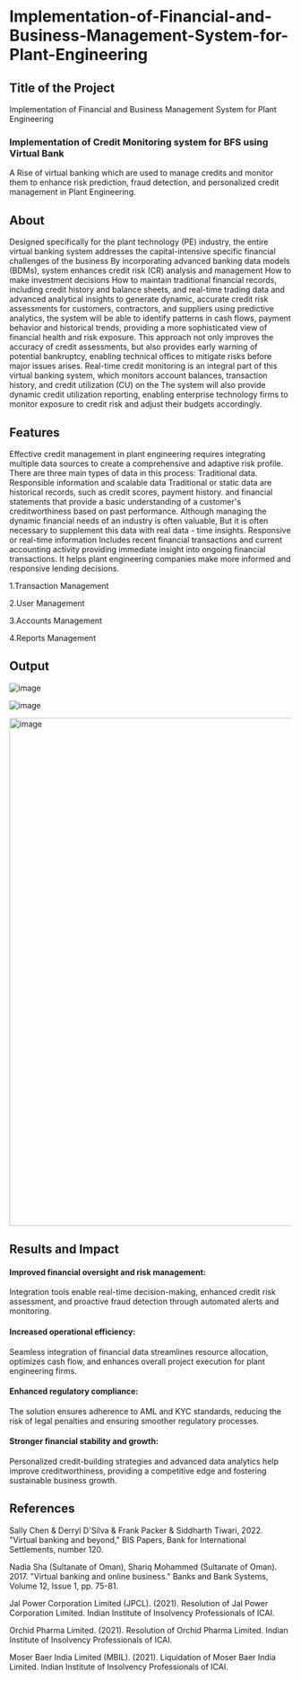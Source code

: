 # Implementation-of-Financial-and-Business-Management-System-for-Plant-Engineering

## Title of the Project

Implementation of Financial and Business Management System for Plant Engineering

### Implementation of Credit Monitoring system for BFS using Virtual Bank

A Rise of virtual banking which are used to manage credits and monitor them to enhance risk prediction, fraud detection, and personalized credit management in Plant Engineering.



## About

Designed specifically for the plant technology (PE) industry, the entire virtual banking system addresses the capital-intensive specific financial challenges of the business By incorporating advanced banking data models (BDMs), system enhances credit risk (CR) analysis and management How to make investment decisions How to maintain traditional financial records, including credit history and balance sheets, and real-time trading data and advanced analytical insights to generate dynamic, accurate credit risk assessments for customers, contractors, and suppliers using predictive analytics, the system will be able to identify patterns in cash flows, payment behavior and historical trends, providing a more sophisticated view of financial health and risk exposure. This approach not only improves the accuracy of credit assessments, but also provides early warning of potential bankruptcy, enabling technical offices to mitigate risks before major issues arises. Real-time credit monitoring is an integral part of this virtual banking system, which monitors account balances, transaction history, and credit utilization (CU) on the The system will also provide dynamic credit utilization reporting, enabling enterprise technology firms to monitor exposure to credit risk and adjust their budgets accordingly.    

## Features
Effective credit management in plant engineering requires integrating multiple data sources to create a comprehensive and adaptive risk profile. There are three main types of data in this process: Traditional data. Responsible information and scalable data Traditional or static data are historical records, such as credit scores, payment history. and financial statements that provide a basic understanding of a customer's creditworthiness based on past performance. Although managing the dynamic financial needs of an industry is often valuable, But it is often necessary to supplement this data with real data - time insights. Responsive or real-time information Includes recent financial transactions and current accounting activity providing immediate insight into ongoing financial transactions. It helps plant engineering companies make more informed and responsive lending decisions. 

1.Transaction Management

2.User Management

3.Accounts Management

4.Reports Management


## Output

![image](https://github.com/user-attachments/assets/94deb103-f70a-4786-bea2-afd8aa9b079e)

![image](https://github.com/user-attachments/assets/dbb14c3c-7b6f-4045-a46e-e298c5def42c)

<img width="1841" height="905" alt="image" src="https://github.com/user-attachments/assets/4570d511-3da6-44b8-99b9-40c5e3c82fbe" />



## Results and Impact

#### Improved financial oversight and risk management: 
Integration tools enable real-time decision-making, enhanced credit risk assessment, and proactive fraud detection through automated alerts and monitoring.

#### Increased operational efficiency: 
Seamless integration of financial data streamlines resource allocation, optimizes cash flow, and enhances overall project execution for plant engineering firms.

#### Enhanced regulatory compliance: 
The solution ensures adherence to AML and KYC standards, reducing the risk of legal penalties and ensuring smoother regulatory processes.

#### Stronger financial stability and growth: 
Personalized credit-building strategies and advanced data analytics help improve creditworthiness, providing a competitive edge and fostering sustainable business growth.


## References

Sally Chen & Derryl D'Silva & Frank Packer & Siddharth Tiwari, 2022. "Virtual banking and beyond," BIS Papers, Bank for International Settlements, number 120.

Nadia Sha (Sultanate of Oman), Shariq Mohammed (Sultanate of Oman). 2017. "Virtual banking and online business." Banks and Bank Systems, Volume 12, Issue 1, pp. 75-81.

Jal Power Corporation Limited (JPCL). (2021). Resolution of Jal Power Corporation Limited. Indian Institute of Insolvency Professionals of ICAI.

Orchid Pharma Limited. (2021). Resolution of Orchid Pharma Limited. Indian Institute of Insolvency Professionals of ICAI.

Moser Baer India Limited (MBIL). (2021). Liquidation of Moser Baer India Limited. Indian Institute of Insolvency Professionals of ICAI.
